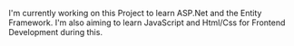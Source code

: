 I'm currently working on this Project to learn ASP.Net and the Entity Framework.
I'm also aiming to learn JavaScript and Html/Css for Frontend Development during this.
